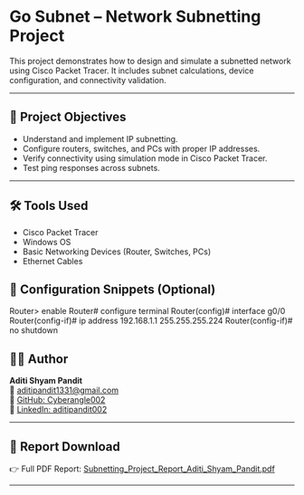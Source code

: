 # Go Subnet – Network Subnetting Project

This project demonstrates how to design and simulate a subnetted network using Cisco Packet Tracer. It includes subnet calculations, device configuration, and connectivity validation.

---

## 🧠 Project Objectives

- Understand and implement IP subnetting.
- Configure routers, switches, and PCs with proper IP addresses.
- Verify connectivity using simulation mode in Cisco Packet Tracer.
- Test ping responses across subnets.

---

## 🛠️ Tools Used

- Cisco Packet Tracer
- Windows OS
- Basic Networking Devices (Router, Switches, PCs)
- Ethernet Cables


## 📄 Configuration Snippets (Optional)

Router> enable
Router# configure terminal 
Router(config)# interface g0/0 
Router(config-if)# ip address 192.168.1.1 255.255.255.224
Router(config-if)# no shutdown

## 👩‍💻 Author

**Aditi Shyam Pandit**  
📧 [aditipandit1331@gmail.com](mailto:aditipandit1331@gmail.com)  
🔗 [GitHub: Cyberangle002](https://github.com/Cyberangle002)  
🔗 [LinkedIn: aditipandit002](https://www.linkedin.com/in/aditipandit002)

---

## 📂 Report Download

👉 Full PDF Report: [Subnetting_Project_Report_Aditi_Shyam_Pandit.pdf](./Subnetting_Project_Report_Aditi_Shyam_Pandit.pdf)

---------------------------------------------------------------------------------------------------------------------------------------------------------------------------------------------------------------------


